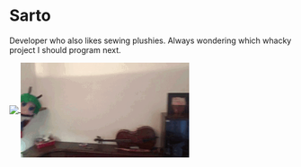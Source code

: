 # Sarto

Developer who also likes sewing plushies. Always wondering which whacky project I should program next.

<a href="https://github.com/anuraghazra/github-readme-stats">
  <img align="center" src="https://github-readme-stats.vercel.app/api/top-langs/?username=SartoRiccardo&layout=compact&hide=css" />
</a>
<a href="#">
  <img align="center" src="https://github.com/SartoRiccardo/SartoRiccardo/blob/master/wriggle.gif?raw=true" />
</a>
